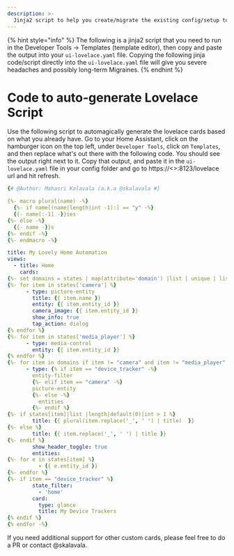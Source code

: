 ```yaml
---
description: >-
  Jinja2 script to help you create/migrate the existing config/setup to lovelace automagically.
---
```


{% hint style="info" %}
The following is a jinja2 script that you need to run in the Developer Tools -> Templates (template editor), then copy and paste the output into your `ui-lovelace.yaml` file. Copying the following jinja code/script directly into the `ui-lovelace.yaml` file will give you severe headaches and possibly long-term Migraines. 
{% endhint %}

# Code to auto-generate Lovelace Script

Use the following script to automagically generate the lovelace cards based on what you already have. Go to your Home Assistant, click on the hamburger icon on the top left, under `Developer Tools`, click on `Templates`, and then replace what's out there with the following code. You should see the output right next to it. Copy that output, and paste it in the `ui-lovelace.yaml` file in your config folder and go to https://<<ha>>:8123/lovelace url and hit refresh.

```yaml
{# @Author: Mahasri Kalavala (a.k.a @skalavala #}

{%- macro plural(name) -%}
  {%- if name[(name|length|int -1):] == "y" -%}
  {{- name[:-1] -}}ies
{%- else -%}
  {{- name -}}s
{%- endif -%}
{%- endmacro -%}

title: My Lovely Home Automation
views:
  - title: Home
    cards:
{%- set domains = states | map(attribute='domain') |list | unique | list %}
{%- for item in states['camera'] %}
      - type: picture-entity
        title: {{ item.name }}
        entity: {{ item.entity_id }}
        camera_image: {{ item.entity_id }}
        show_info: true
        tap_action: dialog
{% endfor %}
{%- for item in states['media_player'] %}
      - type: media-control
        entity: {{ item.entity_id }}
{% endfor %}
{%- for item in domains if item != "camera" and item != "media_player" %}
      - type: {% if item == "device_tracker" -%}
        entity-filter
        {%- elif item == "camera" -%}
        picture-entity
        {%- else -%}
          entities
        {%- endif %}
{%- if states[item]|list |length|default(0)|int > 1 %}
        title: {{ plural(item.replace('_', ' ') | title)  }}
{%- else %}
        title: {{ item.replace('_', ' ') | title }}
{%- endif %}
        show_header_toggle: true
        entities:
{%- for e in states[item] %}
          - {{ e.entity_id }}
{%- endfor %}
{%- if item == "device_tracker" %}
        state_filter:
          - 'home'
        card:
          type: glance
          title: My Device Trackers
{% endif %}
{% endfor -%}
```
If you need additional support for other custom cards, please feel free to do a PR or contact @skalavala. 
